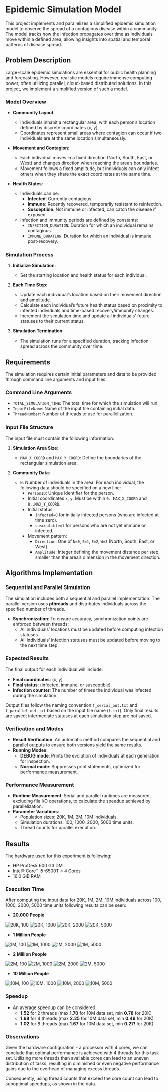 # Epidemic Simulation Model

This project implements and parallelizes a simplified epidemic simulation model to observe the spread of a contagious disease within a community. The model tracks how the infection propagates over time as individuals move within a defined area, allowing insights into spatial and temporal patterns of disease spread.

## Problem Description

Large-scale epidemic simulations are essential for public health planning and forecasting. However, realistic models require immense computing power, often utilizing parallel, cloud-based distributed solutions. In this project, we implement a simplified version of such a model.

### Model Overview

- **Community Layout**: 
  - Individuals inhabit a rectangular area, with each person’s location defined by discrete coordinates (x, y).
  - Coordinates represent small areas where contagion can occur if two individuals are at the same location simultaneously.

- **Movement and Contagion**:
  - Each individual moves in a fixed direction (North, South, East, or West) and changes direction when reaching the area’s boundaries.
  - Movement follows a fixed amplitude, but individuals can only infect others when they share the exact coordinates at the same time.

- **Health States**:
  - Individuals can be:
    - **Infected**: Currently contagious.
    - **Immune**: Recently recovered, temporarily resistant to reinfection.
    - **Susceptible**: Not immune or infected, can catch the disease if exposed.
  - Infection and immunity periods are defined by constants:
    - `INFECTION_DURATION`: Duration for which an individual remains contagious.
    - `IMMUNE_DURATION`: Duration for which an individual is immune post-recovery.

### Simulation Process

1. **Initialize Simulation**:
   - Set the starting location and health status for each individual.

2. **Each Time Step**:
   - Update each individual’s location based on their movement direction and amplitude.
   - Calculate each individual’s future health status based on proximity to infected individuals and time-based recovery/immunity changes.
   - Increment the simulation time and update all individuals’ future statuses to their current status.

3. **Simulation Termination**:
   - The simulation runs for a specified duration, tracking infection spread across the community over time.

## Requirements

The simulation requires certain initial parameters and data to be provided through command line arguments and input files:

### Command Line Arguments
- `TOTAL_SIMULATION_TIME`: The total time for which the simulation will run.
- `InputFileName`: Name of the input file containing initial data.
- `ThreadNumber`: Number of threads to use for parallelization.

### Input File Structure
The input file must contain the following information:

1. **Simulation Area Size**:
   - `MAX_X_COORD` and `MAX_Y_COORD`: Define the boundaries of the rectangular simulation area.

2. **Community Data**:
   - `N`: Number of individuals in the area. For each individual, the following data should be specified on a new line:
     - `PersonID`: Unique identifier for the person.
     - Initial coordinates `x`, `y`: Must be within `0..MAX_X_COORD` and `0..MAX_Y_COORD`.
     - Initial status:
       - `infected=0` for initially infected persons (who are infected at time zero).
       - `susceptible=1` for persons who are not yet immune or infected.
     - Movement pattern:
       - `Direction`: One of `N=0`, `S=1`, `E=2`, `W=3` (North, South, East, or West).
       - `Amplitude`: Integer defining the movement distance per step, smaller than the area’s dimension in the movement direction.

## Algorithms Implementation

### Sequential and Parallel Simulation

The simulation includes both a sequential and parallel implementation. The parallel version uses **pthreads** and distributes individuals across the specified number of threads.

- **Synchronization**: To ensure accuracy, synchronization points are enforced between threads:
  - All individuals’ locations must be updated before computing infection statuses.
  - All individuals’ infection statuses must be updated before moving to the next time step.

### Expected Results

The final output for each individual will include:
- **Final coordinates**: (x, y)
- **Final status**: (infected, immune, or susceptible)
- **Infection counter**: The number of times the individual was infected during the simulation.

Output files follow the naming convention `f_serial_out.txt` and `f_parallel_out.txt` based on the input file name (`f.txt`). Only final results are saved; intermediate statuses at each simulation step are not saved.

### Verification and Modes

- **Result Verification**: An automatic method compares the sequential and parallel outputs to ensure both versions yield the same results.
- **Running Modes**: 
  - **DEBUG mode**: Prints the evolution of individuals at each generation for inspection.
  - **Normal mode**: Suppresses print statements, optimized for performance measurement.

### Performance Measurement

- **Runtime Measurement**: Serial and parallel runtimes are measured, excluding file I/O operations, to calculate the speedup achieved by parallelization.
- **Parameter Variations**:
  - Population sizes: 20K, 1M, 2M, 10M individuals.
  - Simulation durations: 100, 1000, 2000, 5000 time units.
  - Thread counts for parallel execution.

## Results
The hardware used for this experiment is following:
* HP ProDesk 600 G3 DM
* Intel® Core™ i5-6500T × 4 Cores
* 16.0 GiB RAM

### Execution Time
After computing the input data for 20K, 1M, 2M, 10M individuals across 100, 1000, 2000, 5000 time units following results can be seen:

- **20,000 People**

![20K, 100](img/20K,100.png)
![20K, 1000](img/20K,1000.png)
![20K, 2000](img/20K,2000.png)
![20K, 5000](img/20K,5000.png)

- **1 Million People**

![1M, 100](img/1M,100.png)
![1M, 1000](img/1M,1000.png)
![1M, 2000](img/1M,2000.png)
![1M, 5000](img/1M,5000.png)

- **2 Million People**

![2M, 100](img/2M,100.png)
![2M, 1000](img/2M,1000.png)
![2M, 2000](img/2M,2000.png)
![2M, 5000](img/2M,5000.png)

- **10 Million People**

![10M, 100](img/10M,100.png)
![10M, 1000](img/10M,1000.png)
![10M, 2000](img/10M,2000.png)
![10M, 5000](img/10M,5000.png)

### Speedup
- An average speedup can be considered:
    - **1.52** for 2 threads (max **1.70** for 10M data set, min **0.78** for 20K)
    - **1.68** for 4 threads (max **2.25** for 10M data set, min **0.49** for 20K)
    - **1.02** for 8 threads (max **1.67** for 10M data set, min **0.27!** for 20K)

### Observations

Given the hardware configuration - a processor with 4 cores, we can conclude that optimal performance is achieved with 4 threads for this task set. Utilizing more threads than available cores can lead to an uneven distribution of tasks, resulting in diminished or even negative performance gains due to the overhead of managing excess threads. 

Consequently, using thread counts that exceed the core count can lead to suboptimal speedups, as shown in the data.
